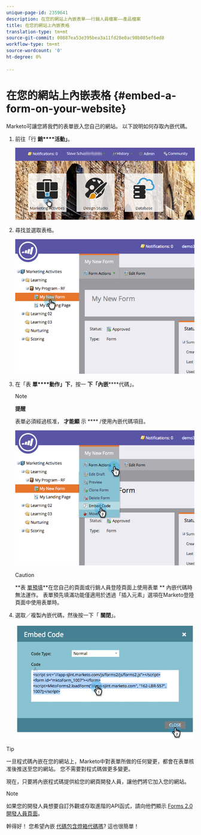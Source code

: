 ```yaml
---
unique-page-id: 2359641
description: 在您的網站上內嵌表單——行銷人員檔案——產品檔案
title: 在您的網站上內嵌表格
translation-type: tm+mt
source-git-commit: 00887ea53e395bea3a11fd28e0ac98b085ef6ed8
workflow-type: tm+mt
source-wordcount: '0'
ht-degree: 0%

---
```



# 在您的網站上內嵌表格 {#embed-a-form-on-your-website}

Marketo可讓您將我們的表單嵌入您自己的網站。 以下說明如何存取內嵌代碼。

1. 前往「行 **銷****活動」**。

   ![](assets/login-marketing-activities-4.png)

1. 尋找並選取表格。

   ![](assets/image2014-9-15-12-3a12-3a14.png)

1. 在「表 **單****動作」下**，按一 **下「內嵌******&#x200B;代碼」。

   >[!NOTE]
   >
   >**提醒**
   >
   >
   >表單必須經過核准， **才能顯** 示 **** /使用內嵌代碼項目。

   ![](assets/image2014-9-15-12-3a12-3a20.png)

   >[!CAUTION]
   >
   >**表 [單預填](../../../../product-docs/administration/settings/edit-landing-page-settings.md)**在您自己的頁面或行銷人員登陸頁面上使用表單 ** 內嵌代碼時無法運作。 表單預先填滿功能僅適用於透過「插入元素」選項在Marketo登陸頁面中使用表單時。

1. 選取／複製內嵌代碼，然後按一下「 **關閉**」。

   ![](assets/image2014-9-15-12-3a12-3a31.png)

>[!TIP]
>
>一旦程式碼內嵌在您的網站上，Marketo中對表單所做的任何變更，都會在表單核准後推送至您的網站。 您不需要對程式碼做更多變更。

現在，只要將內嵌程式碼提供給您的網頁開發人員，讓他們將它加入您的網站。

>[!NOTE]
>
>如果您的開發人員想要自訂外觀或存取進階的API函式，請向他們顯示 [Forms 2.0開發人員頁面](http://developers.marketo.com/documentation/websites/forms-2-0/)。

幹得好！ 您希望內嵌 [代碼包含燈箱代碼嗎](use-a-form-in-a-lightbox.md)? 這也很簡單！
